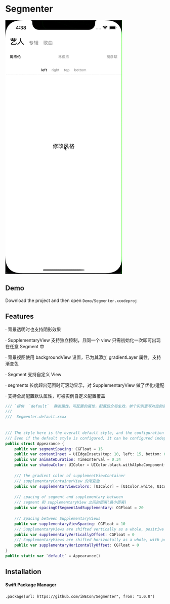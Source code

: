 # Segmenter

![Preview](Demo/shot.gif)


## Demo

Download the project and then open `Demo/Segmenter.xcodeproj`


## Features

· 背景透明时也支持阴影效果

· SupplementaryView 支持独立控制，且同一个 view 只需初始化一次即可出现在任意 Segment 中

· 背景视图使用 backgroundView 设置，已为其添加 gradientLayer 属性，支持渐变色

· Segment 支持自定义 View

· segments 长度超出范围时可滚动显示，对 SupplementaryView 做了优化/适配

· 支持全局配置默认属性，可被实例自定义配置覆盖
```swift
/// `提供  `default`  静态属性，可配置的属性，配置后全局生效，单个实例重写对应的属性时，会覆盖全局配置`
///
///  Segmenter.default.xxxx


/// The style here is the overall default style, and the configuration information is taken from here if the Segmenter is not configured as follows after initialization
/// Even if the default style is configured, it can be configured independently in the Segmenter instance
public struct Appearance {
    public var segmentSpacing: CGFloat = 15
    public var contentInset = UIEdgeInsets(top: 10, left: 15, bottom: 6, right: 15)
    public var animateDuration: TimeInterval = 0.34
    public var shadowColor: UIColor = UIColor.black.withAlphaComponent(0.2)

    /// the gradient color of supplementViewContainer
    /// supplementaryContainerView 的渐变色
    public var supplementarViewColors: [UIColor] = [UIColor.white, UIColor.white.withAlphaComponent(0)]

    /// spacing of segment and supplementary between
    /// segment 和 supplementaryView 之间的距离(最小距离)
    public var spacingOfSegmentAndSupplementary: CGFloat = 20

    /// Spacing between SupplementaryViews
    public var supplementaryViewSpacing: CGFloat = 10
    /// SupplementaryViews are shifted vertically as a whole, positive numbers down, negative numbers up
    public var supplementaryVerticallyOffset: CGFloat = 0
    /// SupplementaryViews are shifted horizontally as a whole, with positive numbers to the right and negative numbers to the left
    public var supplementaryHorizontallyOffset: CGFloat = 0
}
public static var `default` = Appearance()
```


## Installation

#### Swift Package Manager
`.package(url: https://github.com/iWECon/Segmenter", from: "1.0.0")`
